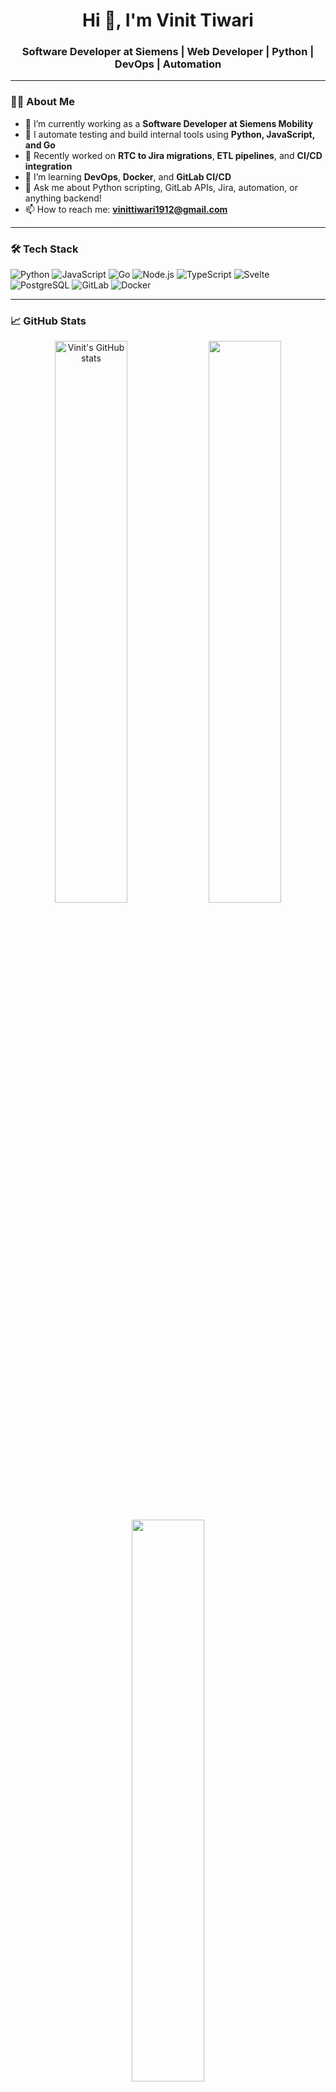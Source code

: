 <h1 align="center">Hi 👋, I'm Vinit Tiwari</h1>
<h3 align="center">Software Developer at Siemens | Web Developer | Python | DevOps | Automation</h3>

---

### 👨‍💻 About Me

- 🔭 I’m currently working as a **Software Developer at Siemens Mobility**
- 🧪 I automate testing and build internal tools using **Python, JavaScript, and Go**
- 🔄 Recently worked on **RTC to Jira migrations**, **ETL pipelines**, and **CI/CD integration**
- 🌱 I’m learning **DevOps**, **Docker**, and **GitLab CI/CD**
- 💬 Ask me about Python scripting, GitLab APIs, Jira, automation, or anything backend!
- 📫 How to reach me: **[vinittiwari1912@gmail.com](mailto:vinittiwari1912@gmail.com)**

---

### 🛠️ Tech Stack

![Python](https://img.shields.io/badge/-Python-05122A?style=flat&logo=python)
![JavaScript](https://img.shields.io/badge/-JavaScript-05122A?style=flat&logo=javascript)
![Go](https://img.shields.io/badge/-Golang-05122A?style=flat&logo=go)
![Node.js](https://img.shields.io/badge/-Node.js-05122A?style=flat&logo=node.js)
![TypeScript](https://img.shields.io/badge/-TypeScript-05122A?style=flat&logo=typescript)
![Svelte](https://img.shields.io/badge/-Svelte-05122A?style=flat&logo=svelte)
![PostgreSQL](https://img.shields.io/badge/-PostgreSQL-05122A?style=flat&logo=postgresql)
![GitLab](https://img.shields.io/badge/-GitLab-05122A?style=flat&logo=gitlab)
![Docker](https://img.shields.io/badge/-Docker-05122A?style=flat&logo=docker)

---

### 📈 GitHub Stats

<p align="center">
  <img src="https://github-readme-stats.vercel.app/api?username=Vinit-Tiwari&show_icons=true&theme=radical" alt="Vinit's GitHub stats" width="48%"/>
  <img src="https://github-readme-streak-stats.herokuapp.com/?user=Vinit-Tiwari&theme=radical" width="48%" />
</p>

<p align="center">
  <img src="https://github-readme-stats.vercel.app/api/top-langs/?username=Vinit-Tiwari&layout=compact&theme=radical" width="48%" />
</p>

---

### 🌐 Connect With Me

[![LinkedIn](https://img.shields.io/badge/-LinkedIn-05122A?style=flat&logo=linkedin)](https://www.linkedin.com/in/vinit-tiwari-8a8709211/)
[![Gmail](https://img.shields.io/badge/-Gmail-05122A?style=flat&logo=gmail)](mailto:vinittiwari1912@gmail.com)

---

